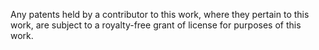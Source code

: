 Any patents held by a contributor to this work, where they pertain to this work, are subject to a royalty-free grant of license for purposes of this work.

